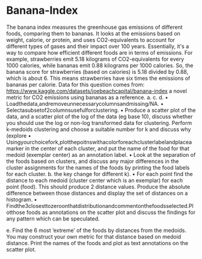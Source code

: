 # Banana-Index
The banana index measures the greenhouse gas emissions of different foods, comparing them to bananas. It looks at the emissions based on weight, calorie, or protein, and uses CO2-equivalents to account for different types of gases and their impact over 100 years. Essentially, it's a way to compare how efficient different foods are in terms of emissions. For example, strawberries emit 5.18 kilograms of CO2-equivalents for every 1000 calories, while bananas emit 0.88 kilograms per 1000 calories. So, the banana score for strawberries (based on calories) is 5.18 divided by 0.88, which is about 6. This means strawberries have six times the emissions of bananas per calorie.
Data for this question comes from:
https://www.kaggle.com/datasets/joebeachcapital/banana-index
a novel metric for CO2 emissions using bananas as a reference.
a.
c.
d.
• Loadthedata,andremoveunnecessarycolumnsandmissing/NA.
• Selectasubsetof2columnsusefulforclustering.
• Produce a scatter plot of the data, and a scatter plot of the log of the data (eg base 10), discuss whether you should use the log or non-log transformed data for clustering.
Perform k-medoids clustering and choose a suitable number for k and discuss why (explore
• Usingyourchoicefork,plotthepoitnswithacolorforeachclusterlabelandplaceamarker in the center of each cluster, and put the name of the food for that medoid (exemplar center) as an annotation label.
• Look at the separation of the foods based on clusters, and discuss any major differences in the cluster assignments for the names of the foods by printing the food labels for each cluster.
b.
the key change for different k). 
• For each point find the distance to each medoid (cluster center which is an exemplar) for each point (food). This should produce 2 distance values. Produce the absolute difference between those distances and display the set of distances on a histogram.
• Findthe3closesttozeroonthatdistributionandcommentonthefoodsselected.Plotthose foods as annotations on the scatter plot and discuss the findings for any pattern which can be speculated.

e. Find the 6 most ’extreme’ of the foods by distances from the medoids. You may construct your own metric for that distance based on medoid distance. Print the names of the foods and plot as
text annotations on the scatter plot.
